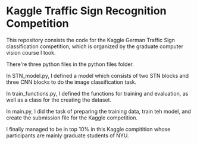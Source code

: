 # Kaggle Traffic Sign Recognition Competition
This repository consists the code for the Kaggle German Traffic Sign classification competition, which is organized by the graduate computer vision course I took. 

There're three python files in the python files folder. 

In STN_model.py, I defined a model which consists of two STN blocks and three CNN blocks to do the image classification task.

In train_functions.py, I defined the functions for training and evaluation, as well as a class for the creating the dataset.

In main.py, I did the task of preparing the training data, train teh model, and create the submission file for the Kaggle competition. 

I finally managed to be in top 10% in this Kaggle compitition whose participants are mainly graduate students of NYU. 
